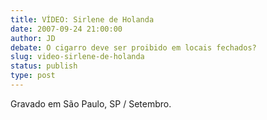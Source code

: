 ```yaml
---
title: VÍDEO: Sirlene de Holanda
date: 2007-09-24 21:00:00
author: JD
debate: O cigarro deve ser proibido em locais fechados?
slug: video-sirlene-de-holanda
status: publish 
type: post
---
```



Gravado em São Paulo, SP / Setembro.


